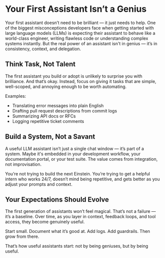 # Your First Assistant Isn’t a Genius

Your first assistant doesn’t need to be brilliant — it just needs to help. One of the biggest misconceptions developers face when getting started with large language models (LLMs) is expecting their assistant to behave like a world-class engineer, writing flawless code or understanding complex systems instantly. But the real power of an assistant isn't in genius — it’s in consistency, context, and delegation.

## Think Task, Not Talent

The first assistant you build or adopt is unlikely to surprise you with brilliance. And that’s okay. Instead, focus on giving it tasks that are simple, well-scoped, and annoying enough to be worth automating.

Examples:
- Translating error messages into plain English
- Drafting pull request descriptions from commit logs
- Summarizing API docs or RFCs
- Logging repetitive ticket comments

## Build a System, Not a Savant

A useful LLM assistant isn’t just a single chat window — it’s part of a system. Maybe it's embedded in your development workflow, your documentation portal, or your test suite. The value comes from integration, not improvisation.

You’re not trying to build the next Einstein. You’re trying to get a helpful intern who works 24/7, doesn’t mind being repetitive, and gets better as you adjust your prompts and context.

## Your Expectations Should Evolve

The first generation of assistants won’t feel magical. That’s not a failure — it’s a baseline. Over time, as you layer in context, feedback loops, and tool access, they become genuinely useful.

Start small. Document what it’s good at. Add logs. Add guardrails. Then grow from there.

That’s how useful assistants start: not by being geniuses, but by being useful.